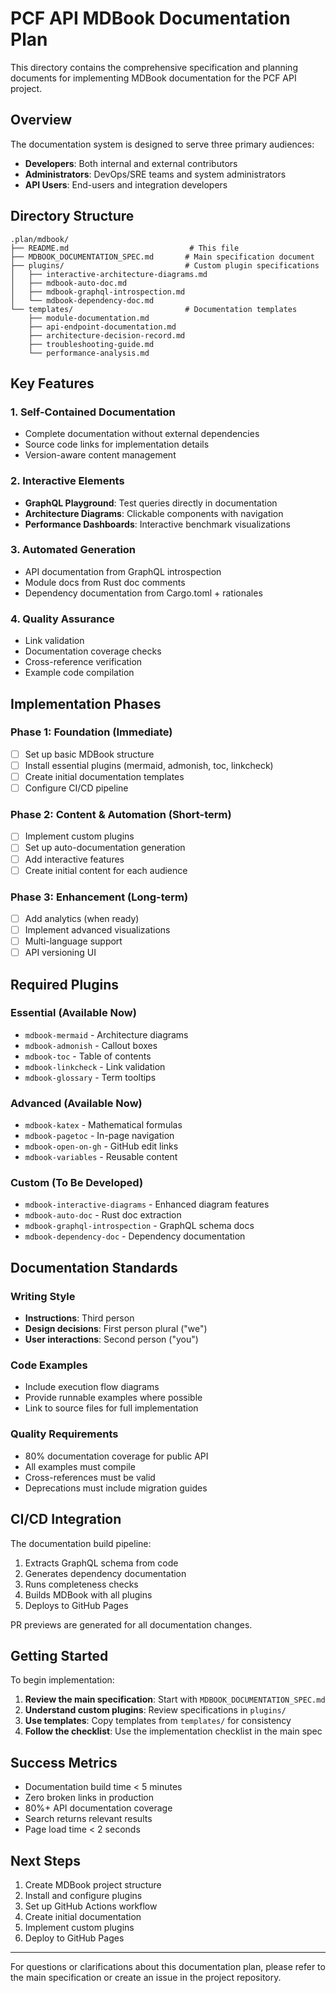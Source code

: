 # PCF API MDBook Documentation Plan

This directory contains the comprehensive specification and planning documents for implementing MDBook documentation for the PCF API project.

## Overview

The documentation system is designed to serve three primary audiences:
- **Developers**: Both internal and external contributors
- **Administrators**: DevOps/SRE teams and system administrators  
- **API Users**: End-users and integration developers

## Directory Structure

```
.plan/mdbook/
├── README.md                           # This file
├── MDBOOK_DOCUMENTATION_SPEC.md       # Main specification document
├── plugins/                           # Custom plugin specifications
│   ├── interactive-architecture-diagrams.md
│   ├── mdbook-auto-doc.md
│   ├── mdbook-graphql-introspection.md
│   └── mdbook-dependency-doc.md
└── templates/                         # Documentation templates
    ├── module-documentation.md
    ├── api-endpoint-documentation.md
    ├── architecture-decision-record.md
    ├── troubleshooting-guide.md
    └── performance-analysis.md
```

## Key Features

### 1. Self-Contained Documentation
- Complete documentation without external dependencies
- Source code links for implementation details
- Version-aware content management

### 2. Interactive Elements
- **GraphQL Playground**: Test queries directly in documentation
- **Architecture Diagrams**: Clickable components with navigation
- **Performance Dashboards**: Interactive benchmark visualizations

### 3. Automated Generation
- API documentation from GraphQL introspection
- Module docs from Rust doc comments
- Dependency documentation from Cargo.toml + rationales

### 4. Quality Assurance
- Link validation
- Documentation coverage checks
- Cross-reference verification
- Example code compilation

## Implementation Phases

### Phase 1: Foundation (Immediate)
- [ ] Set up basic MDBook structure
- [ ] Install essential plugins (mermaid, admonish, toc, linkcheck)
- [ ] Create initial documentation templates
- [ ] Configure CI/CD pipeline

### Phase 2: Content & Automation (Short-term)
- [ ] Implement custom plugins
- [ ] Set up auto-documentation generation
- [ ] Add interactive features
- [ ] Create initial content for each audience

### Phase 3: Enhancement (Long-term)
- [ ] Add analytics (when ready)
- [ ] Implement advanced visualizations
- [ ] Multi-language support
- [ ] API versioning UI

## Required Plugins

### Essential (Available Now)
- `mdbook-mermaid` - Architecture diagrams
- `mdbook-admonish` - Callout boxes
- `mdbook-toc` - Table of contents
- `mdbook-linkcheck` - Link validation
- `mdbook-glossary` - Term tooltips

### Advanced (Available Now)
- `mdbook-katex` - Mathematical formulas
- `mdbook-pagetoc` - In-page navigation
- `mdbook-open-on-gh` - GitHub edit links
- `mdbook-variables` - Reusable content

### Custom (To Be Developed)
- `mdbook-interactive-diagrams` - Enhanced diagram features
- `mdbook-auto-doc` - Rust doc extraction
- `mdbook-graphql-introspection` - GraphQL schema docs
- `mdbook-dependency-doc` - Dependency documentation

## Documentation Standards

### Writing Style
- **Instructions**: Third person
- **Design decisions**: First person plural ("we")
- **User interactions**: Second person ("you")

### Code Examples
- Include execution flow diagrams
- Provide runnable examples where possible
- Link to source files for full implementation

### Quality Requirements
- 80% documentation coverage for public API
- All examples must compile
- Cross-references must be valid
- Deprecations must include migration guides

## CI/CD Integration

The documentation build pipeline:
1. Extracts GraphQL schema from code
2. Generates dependency documentation
3. Runs completeness checks
4. Builds MDBook with all plugins
5. Deploys to GitHub Pages

PR previews are generated for all documentation changes.

## Getting Started

To begin implementation:

1. **Review the main specification**: Start with `MDBOOK_DOCUMENTATION_SPEC.md`
2. **Understand custom plugins**: Review specifications in `plugins/`
3. **Use templates**: Copy templates from `templates/` for consistency
4. **Follow the checklist**: Use the implementation checklist in the main spec

## Success Metrics

- Documentation build time < 5 minutes
- Zero broken links in production
- 80%+ API documentation coverage
- Search returns relevant results
- Page load time < 2 seconds

## Next Steps

1. Create MDBook project structure
2. Install and configure plugins
3. Set up GitHub Actions workflow
4. Create initial documentation
5. Implement custom plugins
6. Deploy to GitHub Pages

---

For questions or clarifications about this documentation plan, please refer to the main specification or create an issue in the project repository.